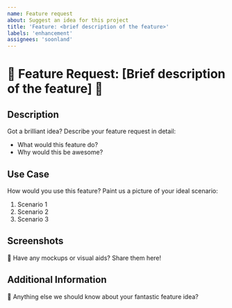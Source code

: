 ```yaml
---
name: Feature request
about: Suggest an idea for this project
title: 'Feature: <brief description of the feature>'
labels: 'enhancement'
assignees: 'soonland'
---
```

# 🌟 Feature Request: [Brief description of the feature] 🌟

## Description
Got a brilliant idea? Describe your feature request in detail:
- What would this feature do?
- Why would this be awesome?

## Use Case
How would you use this feature? Paint us a picture of your ideal scenario:
1. Scenario 1
2. Scenario 2
3. Scenario 3

## Screenshots
🎨 Have any mockups or visual aids? Share them here!

## Additional Information
💬 Anything else we should know about your fantastic feature idea?